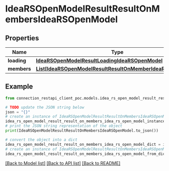 # IdeaRSOpenModelResultResultOnMembersIdeaRSOpenModel


## Properties

Name | Type | Description | Notes
------------ | ------------- | ------------- | -------------
**loading** | [**IdeaRSOpenModelResultLoadingIdeaRSOpenModel**](IdeaRSOpenModelResultLoadingIdeaRSOpenModel.md) |  | [optional] 
**members** | [**List[IdeaRSOpenModelResultResultOnMemberIdeaRSOpenModel]**](IdeaRSOpenModelResultResultOnMemberIdeaRSOpenModel.md) |  | [optional] 

## Example

```python
from connection_restapi_client_poc.models.idea_rs_open_model_result_result_on_members_idea_rs_open_model import IdeaRSOpenModelResultResultOnMembersIdeaRSOpenModel

# TODO update the JSON string below
json = "{}"
# create an instance of IdeaRSOpenModelResultResultOnMembersIdeaRSOpenModel from a JSON string
idea_rs_open_model_result_result_on_members_idea_rs_open_model_instance = IdeaRSOpenModelResultResultOnMembersIdeaRSOpenModel.from_json(json)
# print the JSON string representation of the object
print(IdeaRSOpenModelResultResultOnMembersIdeaRSOpenModel.to_json())

# convert the object into a dict
idea_rs_open_model_result_result_on_members_idea_rs_open_model_dict = idea_rs_open_model_result_result_on_members_idea_rs_open_model_instance.to_dict()
# create an instance of IdeaRSOpenModelResultResultOnMembersIdeaRSOpenModel from a dict
idea_rs_open_model_result_result_on_members_idea_rs_open_model_from_dict = IdeaRSOpenModelResultResultOnMembersIdeaRSOpenModel.from_dict(idea_rs_open_model_result_result_on_members_idea_rs_open_model_dict)
```
[[Back to Model list]](../README.md#documentation-for-models) [[Back to API list]](../README.md#documentation-for-api-endpoints) [[Back to README]](../README.md)


